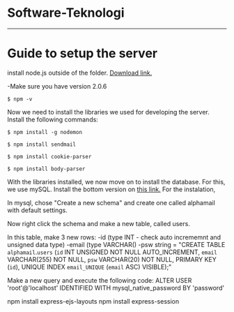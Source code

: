 # Software-Teknologi

________________________________________________________________________________

# Guide to setup the server

install node.js outside of the folder. [Download link.](https://nodejs.org/en/)


-Make sure you have version 2.0.6

	$ npm -v

Now we need to install the libraries we used for developing the server. Install the following commands:

	$ npm install -g nodemon
    
	$ npm install sendmail

	$ npm install cookie-parser

	$ npm install body-parser

With the libraries installed, we now move on to install the database. For this, we use mySQL. Install the bottom version on [this link.](https://dev.mysql.com/downloads/installer/)
For the instalation, 


In mysql, chose "Create a new schema" and create one called alphamail
with default settings.

Now right click the schema and make a new table, called users. 

In this table, make 3 new rows:
	-id (type INT - check auto incrememnt and unsigned data type)
	-email (type VARCHAR()
	-psw
string = "CREATE TABLE `alphamail`.`users` (`id` INT UNSIGNED NOT NULL AUTO_INCREMENT, `email` VARCHAR(255) NOT NULL, `psw` VARCHAR(20) NOT NULL, PRIMARY KEY (`id`), UNIQUE INDEX `email_UNIQUE` (`email` ASC) VISIBLE);"

Make a new query and execute the following code:
ALTER USER 'root'@'localhost' IDENTIFIED WITH mysql_native_password BY 'password'


npm install express-ejs-layouts
npm install express-session


